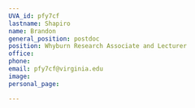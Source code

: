 ```yaml
---
UVA_id: pfy7cf
lastname: Shapiro
name: Brandon
general_position: postdoc
position: Whyburn Research Associate and Lecturer
office:
phone: 
email: pfy7cf@virginia.edu
image: 
personal_page:

---
```


